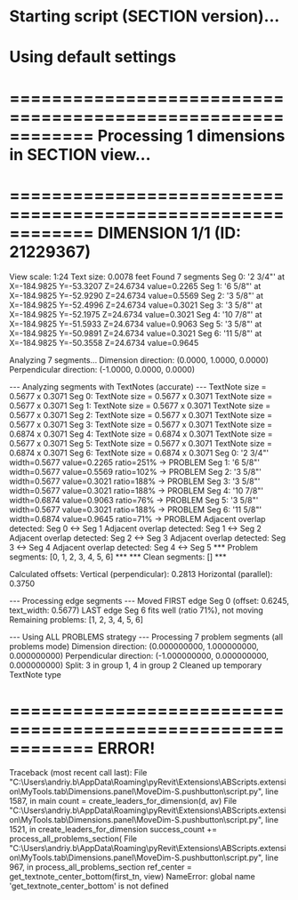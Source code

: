 ﻿
Starting script (SECTION version)...
============================================================
Using default settings
============================================================

============================================================
Processing 1 dimensions in SECTION view...
============================================================

============================================================
DIMENSION 1/1 (ID: 21229367)
============================================================
View scale: 1:24
Text size: 0.0078 feet
Found 7 segments
Seg 0: '2 3/4"' at X=-184.9825 Y=-53.3207 Z=24.6734 value=0.2265
Seg 1: '6 5/8"' at X=-184.9825 Y=-52.9290 Z=24.6734 value=0.5569
Seg 2: '3 5/8"' at X=-184.9825 Y=-52.4996 Z=24.6734 value=0.3021
Seg 3: '3 5/8"' at X=-184.9825 Y=-52.1975 Z=24.6734 value=0.3021
Seg 4: '10 7/8"' at X=-184.9825 Y=-51.5933 Z=24.6734 value=0.9063
Seg 5: '3 5/8"' at X=-184.9825 Y=-50.9891 Z=24.6734 value=0.3021
Seg 6: '11 5/8"' at X=-184.9825 Y=-50.3558 Z=24.6734 value=0.9645

Analyzing 7 segments...
Dimension direction: (0.0000, 1.0000, 0.0000)
Perpendicular direction: (-1.0000, 0.0000, 0.0000)

--- Analyzing segments with TextNotes (accurate) ---
TextNote size = 0.5677 x 0.3071
Seg 0: TextNote size = 0.5677 x 0.3071
TextNote size = 0.5677 x 0.3071
Seg 1: TextNote size = 0.5677 x 0.3071
TextNote size = 0.5677 x 0.3071
Seg 2: TextNote size = 0.5677 x 0.3071
TextNote size = 0.5677 x 0.3071
Seg 3: TextNote size = 0.5677 x 0.3071
TextNote size = 0.6874 x 0.3071
Seg 4: TextNote size = 0.6874 x 0.3071
TextNote size = 0.5677 x 0.3071
Seg 5: TextNote size = 0.5677 x 0.3071
TextNote size = 0.6874 x 0.3071
Seg 6: TextNote size = 0.6874 x 0.3071
Seg 0: '2 3/4"' width=0.5677 value=0.2265 ratio=251% -> PROBLEM
Seg 1: '6 5/8"' width=0.5677 value=0.5569 ratio=102% -> PROBLEM
Seg 2: '3 5/8"' width=0.5677 value=0.3021 ratio=188% -> PROBLEM
Seg 3: '3 5/8"' width=0.5677 value=0.3021 ratio=188% -> PROBLEM
Seg 4: '10 7/8"' width=0.6874 value=0.9063 ratio=76% -> PROBLEM
Seg 5: '3 5/8"' width=0.5677 value=0.3021 ratio=188% -> PROBLEM
Seg 6: '11 5/8"' width=0.6874 value=0.9645 ratio=71% -> PROBLEM
Adjacent overlap detected: Seg 0 <-> Seg 1
Adjacent overlap detected: Seg 1 <-> Seg 2
Adjacent overlap detected: Seg 2 <-> Seg 3
Adjacent overlap detected: Seg 3 <-> Seg 4
Adjacent overlap detected: Seg 4 <-> Seg 5
*** Problem segments: [0, 1, 2, 3, 4, 5, 6] ***
*** Clean segments: [] ***

Calculated offsets:
Vertical (perpendicular): 0.2813
Horizontal (parallel): 0.3750

--- Processing edge segments ---
Moved FIRST edge Seg 0 (offset: 0.6245, text_width: 0.5677)
LAST edge Seg 6 fits well (ratio 71%), not moving
Remaining problems: [1, 2, 3, 4, 5, 6]

--- Using ALL PROBLEMS strategy ---
Processing 7 problem segments (all problems mode)
Dimension direction: (0.000000000, 1.000000000, 0.000000000)
Perpendicular direction: (-1.000000000, 0.000000000, 0.000000000)
Split: 3 in group 1, 4 in group 2
Cleaned up temporary TextNote type

============================================================
ERROR!
============================================================
Traceback (most recent call last):
File "C:\Users\andriy.b\AppData\Roaming\pyRevit\Extensions\ABScripts.extension\MyTools.tab\Dimensions.panel\MoveDim-S.pushbutton\script.py", line 1587, in main
count = create_leaders_for_dimension(d, av)
File "C:\Users\andriy.b\AppData\Roaming\pyRevit\Extensions\ABScripts.extension\MyTools.tab\Dimensions.panel\MoveDim-S.pushbutton\script.py", line 1521, in create_leaders_for_dimension
success_count += process_all_problems_section(
File "C:\Users\andriy.b\AppData\Roaming\pyRevit\Extensions\ABScripts.extension\MyTools.tab\Dimensions.panel\MoveDim-S.pushbutton\script.py", line 967, in process_all_problems_section
ref_center = get_textnote_center_bottom(first_tn, view)
NameError: global name 'get_textnote_center_bottom' is not defined

